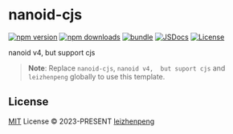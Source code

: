 # nanoid-cjs

[![npm version][npm-version-src]][npm-version-href]
[![npm downloads][npm-downloads-src]][npm-downloads-href]
[![bundle][bundle-src]][bundle-href]
[![JSDocs][jsdocs-src]][jsdocs-href]
[![License][license-src]][license-href]

nanoid v4,  but support cjs

> **Note**:
> Replace `nanoid-cjs`, `nanoid v4,  but suport cjs` and `leizhenpeng` globally to use this template.

## License

[MIT](./LICENSE) License © 2023-PRESENT [leizhenpeng](https://github.com/leizhenpeng)

<!-- Badges -->

[npm-version-src]: https://img.shields.io/npm/v/nanoid-cjs?style=flat&colorA=080f12&colorB=1fa669
[npm-version-href]: https://npmjs.com/package/nanoid-cjs
[npm-downloads-src]: https://img.shields.io/npm/dm/nanoid-cjs?style=flat&colorA=080f12&colorB=1fa669
[npm-downloads-href]: https://npmjs.com/package/nanoid-cjs
[bundle-src]: https://img.shields.io/bundlephobia/minzip/nanoid-cjs?style=flat&colorA=080f12&colorB=1fa669&label=minzip
[bundle-href]: https://bundlephobia.com/result?p=nanoid-cjs
[license-src]: https://img.shields.io/github/license/leizhenpeng/nanoid-cjs.svg?style=flat&colorA=080f12&colorB=1fa669
[license-href]: https://github.com/leizhenpeng/nanoid-cjs/blob/main/LICENSE
[jsdocs-src]: https://img.shields.io/badge/jsdocs-reference-080f12?style=flat&colorA=080f12&colorB=1fa669
[jsdocs-href]: https://www.jsdocs.io/package/nanoid-cjs
